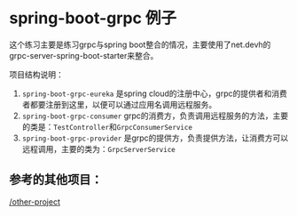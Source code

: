 # spring-boot-grpc 例子

这个练习主要是练习grpc与spring boot整合的情况，主要使用了net.devh的grpc-server-spring-boot-starter来整合。

项目结构说明：

1.  `spring-boot-grpc-eureka` 是spring cloud的注册中心，grpc的提供者和消费者都要注册到这里，以便可以通过应用名调用远程服务。
2.  `spring-boot-grpc-consumer` grpc的消费方，负责调用远程服务的方法，主要的类是：`TestController`和`GrpcConsumerService`
3. `spring-boot-grpc-provider` 是grpc的提供方，负责提供方法，让消费方可以远程调用，主要的类为：`GrpcServerService`


## 参考的其他项目：

[/other-project](/other-project)
